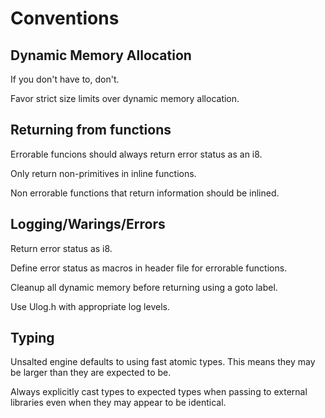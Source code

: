 # Conventions

## Dynamic Memory Allocation

If you don't have to, don't.

Favor strict size limits over dynamic memory allocation.

## Returning from functions

Errorable funcions should always return error status as an i8.

Only return non-primitives in inline functions.

Non errorable functions that return information should be inlined.

## Logging/Warings/Errors

Return error status as i8.

Define error status as macros in header file for errorable functions.

Cleanup all dynamic memory before returning using a goto label.

Use Ulog.h with appropriate log levels.

## Typing

Unsalted engine defaults to using fast atomic types. This means they may be larger than they are expected to be. 

Always explicitly cast types to expected types when passing to external libraries even when they may appear to be identical.


